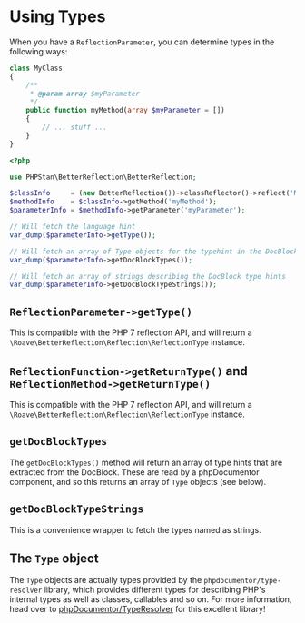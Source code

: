 # Using Types

When you have a `ReflectionParameter`, you can determine types in the following ways:

```php
class MyClass
{
    /**
     * @param array $myParameter
     */
    public function myMethod(array $myParameter = [])
    {
        // ... stuff ...
    }
}
```

```php
<?php

use PHPStan\BetterReflection\BetterReflection;

$classInfo     = (new BetterReflection())->classReflector()->reflect('MyClass');
$methodInfo    = $classInfo->getMethod('myMethod');
$parameterInfo = $methodInfo->getParameter('myParameter');

// Will fetch the language hint
var_dump($parameterInfo->getType());

// Will fetch an array of Type objects for the typehint in the DocBlock
var_dump($parameterInfo->getDocBlockTypes());

// Will fetch an array of strings describing the DocBlock type hints
var_dump($parameterInfo->getDocBlockTypeStrings());
```

## `ReflectionParameter->getType()`

This is compatible with the PHP 7 reflection API, and will return a `\Roave\BetterReflection\Reflection\ReflectionType`
instance.

## `ReflectionFunction->getReturnType()` and `ReflectionMethod->getReturnType()`

This is compatible with the PHP 7 reflection API, and will return a `\Roave\BetterReflection\Reflection\ReflectionType`
instance.

## `getDocBlockTypes`

The `getDocBlockTypes()` method will return an array of type hints that are extracted from the DocBlock. These are read
by a phpDocumentor component, and so this returns an array of `Type` objects (see below).

## `getDocBlockTypeStrings`

This is a convenience wrapper to fetch the types named as strings.

## The `Type` object

The `Type` objects are actually types provided by the `phpdocumentor/type-resolver` library, which provides different
types for describing PHP's internal types as well as classes, callables and so on. For more information, head over to
[phpDocumentor/TypeResolver](https://github.com/phpDocumentor/TypeResolver) for this excellent library!
